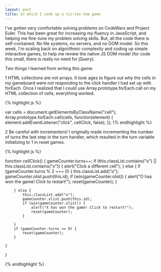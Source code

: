 ```yaml
---
layout: post
title: In which I code up a tic-tac-toe game
---
```


I've gotten very comfortable solving problems on CodeWars and Project Euler. This has been great for increasing my fluency in JavaScript, and helping me fine-tune my problem solving skills. But, all the code there is self-contained. No file systems, no servers, and no DOM model. So this week, I'm scaling back on algorithmic complexity and coding up simple interactive games, to help me review the native JS DOM model (for code this small, there is really no need for jQuery).

Two things I learned from writing this game:

1 HTML collections are not arrays. It took ages to figure out why the cells in my gameboard were not responding to the click handler I had set up with forEach. Once I realized that I could use Array.prototype.forEach.call on my HTML collection of cells, everything worked.

{% highlight js %}

var cells = document.getElementsByClassName("cell");
Array.prototype.forEach.call(cells, function(element) {
    element.addEventListener("click", cellClick, false);
});
{% endhighlight %}

2 Be careful with incrementors! I originally made incrementing the number of turns the last step in the turn handler, which resulted in the turn variable initializing to 1 in reset games.

{% highlight js %}

function cellClick() {
    gameCounter.turns++;
    if (this.classList.contains("o") || this.classList.contains("x")) {
        alert("Click a different cell");
    } else {
        if (gameCounter.turns % 2 === 0) {
            this.classList.add("o");
            gameCounter.olist.push(this.id);
            if (win(gameCounter.olist)) {
                alert("O has won the game! Click to restart!");
                reset(gameCounter);
            }

        } else {
            this.classList.add("x");
            gameCounter.xlist.push(this.id);
            if (win(gameCounter.xlist)) {
                alert("X has won the game! Click to restart!");
                reset(gameCounter);
            }

        }
        if (gameCounter.turns >= 9) {
            reset(gameCounter);
        }

    }
}

{% endhighlight %}
